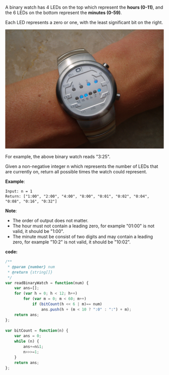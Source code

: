 ﻿A binary watch has 4 LEDs on the top which represent the **hours (0-11)**, and the 6 LEDs on the bottom represent the **minutes (0-59)**.

Each LED represents a zero or one, with the least significant bit on the right.

![Alt Text](https://github.com/godghdai/leetcode/blob/master/Resource/img/Binary_clock_samui_moon401.jpg)

For example, the above binary watch reads "3:25".

Given a non-negative integer n which represents the number of LEDs that are currently on, return all possible times the watch could represent.

**Example**:
```
Input: n = 1
Return: ["1:00", "2:00", "4:00", "8:00", "0:01", "0:02", "0:04", "0:08", "0:16", "0:32"]
```

**Note**:
- The order of output does not matter.
- The hour must not contain a leading zero, for example "01:00" is not valid, it should be "1:00".
- The minute must be consist of two digits and may contain a leading zero, for example "10:2" is not valid, it should be "10:02".


**code:**

```js
/**
 * @param {number} num
 * @return {string[]}
 */
var readBinaryWatch = function(num) {
    var ans=[]; 
    for (var h = 0; h < 12; h++)
        for (var m = 0; m < 60; m++)
            if (bitCount(h << 6 | m)== num)
                ans.push(h + (m < 10 ? ":0" : ":") + m);
    return ans;
};

var bitCount = function(n) {
    var ans = 0;
    while (n) {
        ans+=n&1;
        n>>>=1;
    }
    return ans;
};


```